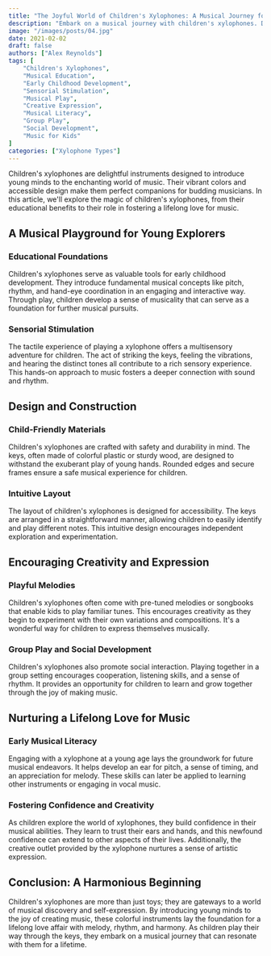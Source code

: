 ```yaml
---
title: "The Joyful World of Children's Xylophones: A Musical Journey for Young Minds"
description: "Embark on a musical journey with children's xylophones. Discover the educational benefits, sensory stimulation, and creative expression they offer. Explore how these colorful instruments nurture a love for music, fostering confidence and creativity in young minds."
image: "/images/posts/04.jpg"
date: 2021-02-02
draft: false
authors: ["Alex Reynolds"]
tags: [
    "Children's Xylophones",
    "Musical Education",
    "Early Childhood Development",
    "Sensorial Stimulation",
    "Musical Play",
    "Creative Expression",
    "Musical Literacy",
    "Group Play",
    "Social Development",
    "Music for Kids"
]
categories: ["Xylophone Types"]
---
```


Children's xylophones are delightful instruments designed to introduce young minds to the enchanting world of music. Their vibrant colors and accessible design make them perfect companions for budding musicians. In this article, we'll explore the magic of children's xylophones, from their educational benefits to their role in fostering a lifelong love for music.

## A Musical Playground for Young Explorers

### Educational Foundations

Children's xylophones serve as valuable tools for early childhood development. They introduce fundamental musical concepts like pitch, rhythm, and hand-eye coordination in an engaging and interactive way. Through play, children develop a sense of musicality that can serve as a foundation for further musical pursuits.

### Sensorial Stimulation

The tactile experience of playing a xylophone offers a multisensory adventure for children. The act of striking the keys, feeling the vibrations, and hearing the distinct tones all contribute to a rich sensory experience. This hands-on approach to music fosters a deeper connection with sound and rhythm.

## Design and Construction

### Child-Friendly Materials

Children's xylophones are crafted with safety and durability in mind. The keys, often made of colorful plastic or sturdy wood, are designed to withstand the exuberant play of young hands. Rounded edges and secure frames ensure a safe musical experience for children.

### Intuitive Layout

The layout of children's xylophones is designed for accessibility. The keys are arranged in a straightforward manner, allowing children to easily identify and play different notes. This intuitive design encourages independent exploration and experimentation.

## Encouraging Creativity and Expression

### Playful Melodies

Children's xylophones often come with pre-tuned melodies or songbooks that enable kids to play familiar tunes. This encourages creativity as they begin to experiment with their own variations and compositions. It's a wonderful way for children to express themselves musically.

### Group Play and Social Development

Children's xylophones also promote social interaction. Playing together in a group setting encourages cooperation, listening skills, and a sense of rhythm. It provides an opportunity for children to learn and grow together through the joy of making music.

## Nurturing a Lifelong Love for Music

### Early Musical Literacy

Engaging with a xylophone at a young age lays the groundwork for future musical endeavors. It helps develop an ear for pitch, a sense of timing, and an appreciation for melody. These skills can later be applied to learning other instruments or engaging in vocal music.

### Fostering Confidence and Creativity

As children explore the world of xylophones, they build confidence in their musical abilities. They learn to trust their ears and hands, and this newfound confidence can extend to other aspects of their lives. Additionally, the creative outlet provided by the xylophone nurtures a sense of artistic expression.

## Conclusion: A Harmonious Beginning

Children's xylophones are more than just toys; they are gateways to a world of musical discovery and self-expression. By introducing young minds to the joy of creating music, these colorful instruments lay the foundation for a lifelong love affair with melody, rhythm, and harmony. As children play their way through the keys, they embark on a musical journey that can resonate with them for a lifetime.
